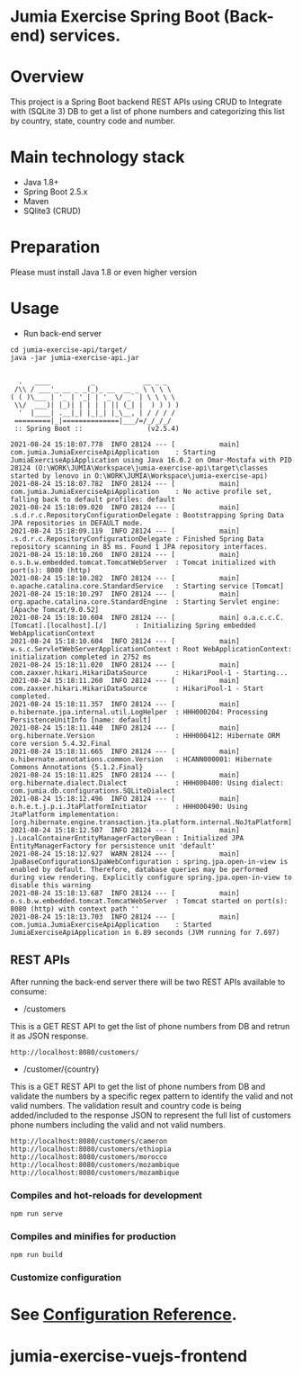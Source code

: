# Jumia Exercise Spring Boot (Back-end) services.


# Overview
This project is a Spring Boot backend REST APIs using CRUD to Integrate with (SQLite 3) DB to get a list of phone numbers and categorizing this list by country, state, country code and number.

# Main technology stack

* Java 1.8+
* Spring Boot 2.5.x
* Maven
* SQlite3 (CRUD)

# Preparation

Please must install Java 1.8 or even higher version

# Usage

* Run back-end server
```
cd jumia-exercise-api/target/
java -jar jumia-exercise-api.jar 
```

```

  .   ____          _            __ _ _
 /\\ / ___'_ __ _ _(_)_ __  __ _ \ \ \ \
( ( )\___ | '_ | '_| | '_ \/ _` | \ \ \ \
 \\/  ___)| |_)| | | | | || (_| |  ) ) ) )
  '  |____| .__|_| |_|_| |_\__, | / / / /
 =========|_|==============|___/=/_/_/_/
 :: Spring Boot ::                (v2.5.4)

2021-08-24 15:18:07.778  INFO 28124 --- [           main] com.jumia.JumiaExerciseApiApplication    : Starting JumiaExerciseApiApplication using Java 16.0.2 on Omar-Mostafa with PID 28124 (O:\WORK\JUMIA\Workspace\jumia-exercise-api\target\classes started by lenovo in O:\WORK\JUMIA\Workspace\jumia-exercise-api)
2021-08-24 15:18:07.782  INFO 28124 --- [           main] com.jumia.JumiaExerciseApiApplication    : No active profile set, falling back to default profiles: default
2021-08-24 15:18:09.020  INFO 28124 --- [           main] .s.d.r.c.RepositoryConfigurationDelegate : Bootstrapping Spring Data JPA repositories in DEFAULT mode.
2021-08-24 15:18:09.119  INFO 28124 --- [           main] .s.d.r.c.RepositoryConfigurationDelegate : Finished Spring Data repository scanning in 85 ms. Found 1 JPA repository interfaces.
2021-08-24 15:18:10.260  INFO 28124 --- [           main] o.s.b.w.embedded.tomcat.TomcatWebServer  : Tomcat initialized with port(s): 8080 (http)
2021-08-24 15:18:10.282  INFO 28124 --- [           main] o.apache.catalina.core.StandardService   : Starting service [Tomcat]
2021-08-24 15:18:10.297  INFO 28124 --- [           main] org.apache.catalina.core.StandardEngine  : Starting Servlet engine: [Apache Tomcat/9.0.52]
2021-08-24 15:18:10.604  INFO 28124 --- [           main] o.a.c.c.C.[Tomcat].[localhost].[/]       : Initializing Spring embedded WebApplicationContext
2021-08-24 15:18:10.604  INFO 28124 --- [           main] w.s.c.ServletWebServerApplicationContext : Root WebApplicationContext: initialization completed in 2752 ms
2021-08-24 15:18:11.020  INFO 28124 --- [           main] com.zaxxer.hikari.HikariDataSource       : HikariPool-1 - Starting...
2021-08-24 15:18:11.260  INFO 28124 --- [           main] com.zaxxer.hikari.HikariDataSource       : HikariPool-1 - Start completed.
2021-08-24 15:18:11.357  INFO 28124 --- [           main] o.hibernate.jpa.internal.util.LogHelper  : HHH000204: Processing PersistenceUnitInfo [name: default]
2021-08-24 15:18:11.440  INFO 28124 --- [           main] org.hibernate.Version                    : HHH000412: Hibernate ORM core version 5.4.32.Final
2021-08-24 15:18:11.665  INFO 28124 --- [           main] o.hibernate.annotations.common.Version   : HCANN000001: Hibernate Commons Annotations {5.1.2.Final}
2021-08-24 15:18:11.825  INFO 28124 --- [           main] org.hibernate.dialect.Dialect            : HHH000400: Using dialect: com.jumia.db.configurations.SQLiteDialect
2021-08-24 15:18:12.496  INFO 28124 --- [           main] o.h.e.t.j.p.i.JtaPlatformInitiator       : HHH000490: Using JtaPlatform implementation: [org.hibernate.engine.transaction.jta.platform.internal.NoJtaPlatform]
2021-08-24 15:18:12.507  INFO 28124 --- [           main] j.LocalContainerEntityManagerFactoryBean : Initialized JPA EntityManagerFactory for persistence unit 'default'
2021-08-24 15:18:12.927  WARN 28124 --- [           main] JpaBaseConfiguration$JpaWebConfiguration : spring.jpa.open-in-view is enabled by default. Therefore, database queries may be performed during view rendering. Explicitly configure spring.jpa.open-in-view to disable this warning
2021-08-24 15:18:13.687  INFO 28124 --- [           main] o.s.b.w.embedded.tomcat.TomcatWebServer  : Tomcat started on port(s): 8080 (http) with context path ''
2021-08-24 15:18:13.703  INFO 28124 --- [           main] com.jumia.JumiaExerciseApiApplication    : Started JumiaExerciseApiApplication in 6.89 seconds (JVM running for 7.697)

```

## REST APIs

After running the back-end server there will be two REST APIs available to consume:

* /customers 


This is a GET REST API to get the list of phone numbers from DB and retrun it as JSON response.

```
http://localhost:8080/customers/
```

* /customer/{country}

This is a GET REST API to get the list of phone numbers from DB and validate the numbers by a specific regex pattern to identify the valid and not valid numbers. The validation result and country code is being added/included to the response JSON to represent the full list of customers phone numbers including the valid and not valid numbers.

```
http://localhost:8080/customers/cameron
http://localhost:8080/customers/ethiopia
http://localhost:8080/customers/morocco
http://localhost:8080/customers/mozambique
http://localhost:8080/customers/mozambique
```

### Compiles and hot-reloads for development
```
npm run serve
```

### Compiles and minifies for production
```
npm run build
```

### Customize configuration
See [Configuration Reference](https://cli.vuejs.org/config/).
=======
# jumia-exercise-vuejs-frontend
